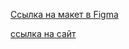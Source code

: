 

[Ссылка на макет в Figma](https://www.figma.com/file/StZjf8HnoeLdiXS7dYrLAh/JavaScript.-Sprint-4)

[ссылка на сайт](https://github.com/RomanBabskikh/mesto.git)




